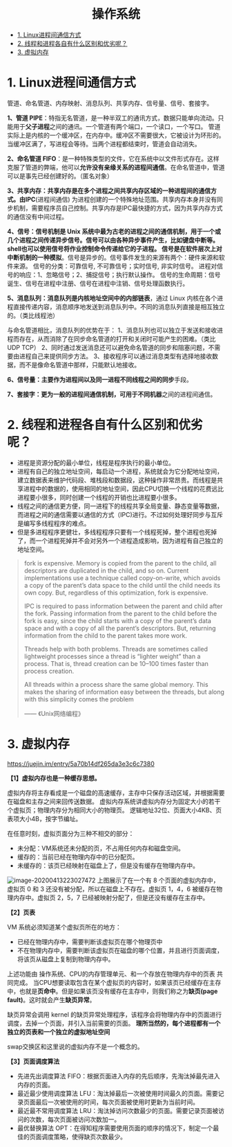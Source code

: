 <h1 id="操作系统" align="center">操作系统</h1>
<!-- @import "[TOC]" {cmd="toc"} -->

<!-- code_chunk_output -->

- [1. Linux进程间通信方式](#1-linux进程间通信方式)
- [2. 线程和进程各自有什么区别和优劣呢？](#2-线程和进程各自有什么区别和优劣呢)
- [3. 虚拟内存](#3-虚拟内存)

<!-- /code_chunk_output -->


# 1. Linux进程间通信方式

管道、命名管道、内存映射、消息队列、共享内存、信号量、信号、套接字。

**1、管道 PIPE**：特指无名管道，是一种半双工的通讯方式，数据只能单向流动。只能用于**父子进程**之间的通讯。一个管道有两个端口，一个读口，一个写口。
管道实际上是内核的一个缓冲区，在内存中。缓冲区不需要很大，它被设计为环形的。当缓冲区满了，写进程会等待。当两个进程都结束时，管道会自动消失。

**2、命名管道 FIFO**：是一种特殊类型的文件，它在系统中以文件形式存在。这样克服了管道的弊端，他可以**允许没有亲缘关系的进程间通信**。在命名管道中，管道可以是事先已经创建好的。（匿名对象）

**3、共享内存：**共享内存是在多个进程之间共享内存区域的一种进程间的通信方式。由**IPC**(进程间通信) 为进程创建的一个特殊地址范围。共享内存本身并没有同步机制，需要程序员自己控制。共享内存是IPC最快捷的方式，因为共享内存方式的通信没有中间过程。

**4、信号：**信号机制是 Unix 系统中最为古老的进程之间的通信机制，用于一个或几个进程之间传递异步信号。信号可以由各种异步事件产生，比如键盘中断等。shell也可以使用信号将作业控制命令传递给它的子进程。
信号是在软件层次上对**中断机制的一种模拟**。信号是异步的。信号事件发生的来源有两个：硬件来源和软件来源。
信号的分类：可靠信号, 不可靠信号；实时信号, 非实时信号。
进程对信号的响应：1、忽略信号；2、捕捉信号；执行默认操作。
信号的生命周期：信号诞生、信号在进程中注册、信号在进程中注销、信号处理函数执行。

**5、消息队列：**消息队列是内核地址空间中的**内部链表**，通过 Linux 内核在各个进程直接传递内容，消息顺序地发送到消息队列中。不同的消息队列直接是相互独立的。（类比线程池）

与命名管道相比，消息队列的优势在于：
1、消息队列也可以独立于发送和接收进程而存在，从而消除了在同步命名管道的打开和关闭时可能产生的困难。（类比 UDP TCP）
2、同时通过发送消息还可以避免命名管道的同步和阻塞问题，不需要由进程自己来提供同步方法。
3、接收程序可以通过消息类型有选择地接收数据，而不是像命名管道中那样，只能默认地接收。

**6、信号量：**主要作为进程间以及同一进程不同线程之间的**同步**手段。

**7、套接字：**更为一般的进程间通信机制，可用于**不同机器**之间的进程间通信。


# 2. 线程和进程各自有什么区别和优劣呢？

- 进程是资源分配的最小单位，线程是程序执行的最小单位。
- 进程有自己的独立地址空间，每启动一个进程，系统就会为它分配地址空间，建立数据表来维护代码段、堆栈段和数据段，这种操作非常昂贵。而线程是共享进程中的数据的，使用相同的地址空间，因此CPU切换一个线程的花费远比进程要小很多，同时创建一个线程的开销也比进程要小很多。
- 线程之间的通信更方便，同一进程下的线程共享全局变量、静态变量等数据，而进程之间的通信需要以通信的方式（IPC)进行。不过如何处理好同步与互斥是编写多线程程序的难点。
- 但是多进程程序更健壮，多线程程序只要有一个线程死掉，整个进程也死掉了，而一个进程死掉并不会对另外一个进程造成影响，因为进程有自己独立的地址空间。

> fork is expensive. Memory is copied from the parent to the child, all descriptors are duplicated in the child, and so on. Current implementations use a technique called copy-on-write, which avoids a copy of the parent’s data space to the child until the child needs its own copy. But, regardless of this optimization, fork is expensive.
> 
> IPC is required to pass information between the parent and child after the fork. Passing information from the parent to the child before the fork is easy, since the child starts with a copy of the parent’s data space and with a copy of all the parent’s descriptors. But, returning information from the child to the parent takes more work.
> 
> Threads help with both problems. Threads are sometimes called lightweight processes since a thread is “lighter weight” than a process. That is, thread creation can be 10–100 times faster than process creation.
> 
> All threads within a process share the same global memory. This makes the sharing of information easy between the threads, but along with this simplicity comes the problem
>
> —— 《Unix网络编程》

# 3. 虚拟内存

https://juejin.im/entry/5a70b14df265da3e3c6c7380

**【1】虚拟内存也是一种缓存思想。**

虚拟内存将主存看成是一个磁盘的高速缓存，主存中只保存活动区域，并根据需要在磁盘和主存之间来回传送数据。
虚拟内存系统讲虚拟内存分为固定大小的若干个虚拟页；物理内存分为相同大小的物理页。
逻辑地址32位、页面大小4KB、页表项大小4B，按字节编址。

在任意时刻，虚拟页面分为三种不相交的部分：
  - 未分配：VM系统还未分配的页，不占用任何内存和磁盘空间。
  - 缓存的：当前已经在物理内存中的已分配页。
  - 未缓存的：该页已经映射在磁盘上了，但是没有缓存在物理内存中。

![image-20200413223027472](images/image-20200413223027472.png) 
上图展示了在一个有 8 个页面的虚拟内存中，虚拟页 0 和 3 还没有被分配，所以在磁盘上不存在。虚拟页 1，4，6 被缓存在物理内存中。虚拟页 2，5，7 已经被映射分配了，但是还没有缓存在主存中。


**【2】页表**

VM 系统必须知道某个虚拟页所在的地方：
- 已经在物理内存中，需要判断该虚拟页在哪个物理页中
- 不在物理内存中，需要判断该虚拟页在磁盘的哪个位置，并且进行页面调度，将该页从磁盘上复制到物理内存中。

上述功能由 操作系统、CPU的内存管理单元、和一个存放在物理内存中的页表 共同完成。
当CPU想要读取包含在某个虚拟页的内容时，如果该页已经缓存在主存中，也就是**页命中**。但是如果该页没有缓存在主存中，则我们称之为**缺页(page fault)**。这时就会产生**缺页异常**。

缺页异常会调用 kernel 的缺页异常处理程序，该程序会将物理内存中的页面进行调度，去掉一个页面，并引入当前需要的页面。
**理所当然的，每个进程都有一个独立的页表和一个独立的虚拟地址空间**

swap交换区和这里说的虚拟内存不是一个概念的。

**【3】页面调度算法**

- 先进先出调度算法 FIFO：根据页面进入内存的先后顺序，先淘汰掉最先进入内存的页面。
- 最近最少使用调度算法 LFU：淘汰掉最后一次被使用时间最久的页面。需要记录页面最后一次被使用的时间，每次页面被使用时更新为当前时间。
- 最近最不常用调度算法 LRU：淘汰掉访问次数最少的页面。需要记录页面被访问的次数，每次页面被访问次数加一。
- 最优替换算法 OPT：在得知程序需要使用页面的顺序的情况下，制定一个最佳的页面调度策略，使得缺页次数最少。